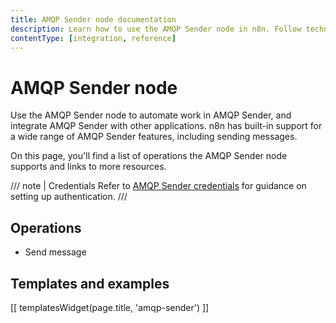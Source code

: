 ```yaml
---
title: AMQP Sender node documentation
description: Learn how to use the AMQP Sender node in n8n. Follow technical documentation to integrate AMQP Sender node into your workflows.
contentType: [integration, reference]
---
```


# AMQP Sender node

Use the AMQP Sender node to automate work in AMQP Sender, and integrate AMQP Sender with other applications. n8n has built-in support for a wide range of AMQP Sender features, including sending messages.

On this page, you'll find a list of operations the AMQP Sender node supports and links to more resources.

/// note | Credentials
Refer to [AMQP Sender credentials](/integrations/builtin/credentials/amqp.md) for guidance on setting up authentication. 
///

## Operations

- Send message

## Templates and examples

<!-- see https://www.notion.so/n8n/Pull-in-templates-for-the-integrations-pages-37c716837b804d30a33b47475f6e3780 -->
[[ templatesWidget(page.title, 'amqp-sender') ]]
